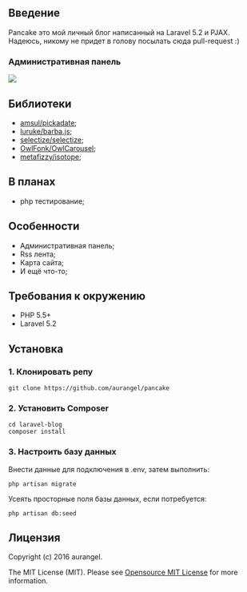 ## Введение

Pancake это мой личный блог написанный на Laravel 5.2 и PJAX. Надеюсь, никому не придет в голову посылать сюда pull-request :)

### Административная панель

![](http://aurathemes.ru/admin.png)

## Библиотеки

* [amsul/pickadate](https://github.com/amsul/pickadate.js);
* [luruke/barba.js](https://github.com/luruke/barba.js);
* [selectize/selectize](https://github.com/selectize/selectize.js);
* [OwlFonk/OwlCarousel](https://github.com/OwlFonk/OwlCarousel);
* [metafizzy/isotope](https://github.com/metafizzy/isotope);

## В планах

* php тестирование;

## Особенности

* Административная панель;
* Rss лента;
* Карта сайта;
* И ещё что-то;

## Требования к окружению

* PHP 5.5+
* Laravel 5.2

## Установка

### 1. Клонировать репу

    git clone https://github.com/aurangel/pancake

### 2. Установить Composer

    cd laravel-blog
    composer install
    
### 3. Настроить базу данных

Внести данные для подключения в .env, затем выполнить: 

    php artisan migrate

Усеять просторные поля базы данных, если потребуется: 

    php artisan db:seed


## Лицензия

Copyright (c) 2016 aurangel.

The MIT License (MIT). Please see [Opensource MIT License](http://www.opensource.org/licenses/MIT) for more information.
